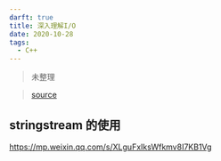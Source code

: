 ```yaml
---
darft: true
title: 深入理解I/O
date: 2020-10-28
tags:
  - C++
---
```


>未整理
<!-- more -->
>[source](https://mp.weixin.qq.com/s/BwChYZ0Bq8OfAUAi8DGEuQ)
<!-- more -->

## stringstream 的使用

https://mp.weixin.qq.com/s/XLguFxIksWfkmv8I7KB1Vg

